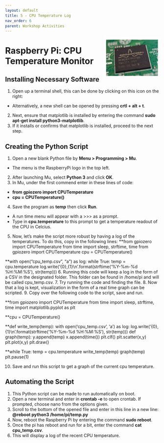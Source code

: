 ```yaml
---
layout: default
title: 5 - CPU Temperature Log
nav_order: 6
parent: Workshop Activities
---
```

<img src="images/CPU_temp_log_image1.PNG" style="float:right;width:180px;" alt="image description">

# Raspberry Pi: CPU Temperature Monitor 

## Installing Necessary Software
1. Open up a terminal shell, this can be done by clicking on this icon on the right: 
  - Alternatively, a new shell can be opened by pressing **crtl + alt + t**.   
2. Next, ensure that matplotlib is installed by entering the command **sudo apt-get install python3-matplotlib**. 
3. If it installs or confirms that matplotlib is installed, proceed to the next step. 

## Creating the Python Script
1. Open a new blank Python file by **Menu > Programming > Mu**. 
  - The menu is the RaspberryPi logo in the top left.  
2. After launching Mu, select **Python 3** and click **OK**.  
3. In Mu, under the first commend enter in these lines of code:
  - **from gpiozero import CPUTemperature**
  - **cpu = CPUTemperature()**
4. Save the program as **temp** then click **Run**.
  -  A run time menu will appear with a >>> as a prompt. 
  -  Type in **cpu.temperature** to this prompt to get a temperature readout of the CPU in Celcius. 
5. Now, let’s make the script more robust by having a log of the temperatures. To do this, copy in the following lines:
**from gpiozero import CPUTemperature
from time import sleep, strftime, time
from gpiozero import CPUTemperature
cpu = CPUTemperature()

**with open(“cpu_temp.csv”, “a”) as log:
	while True:
		temp = cpu.temperature
		log.write(‘{0},{1}\n’.format(strftime(‘%Y-%m-%d %H:%M:%S’), str(temp)))
6. Running this code will keep a log in the form of a CSV in the designated folder. This folder can be found in /home/pi and will be called cpu_temp.csv. 
7. Try running the code and finding the file.
8. Now that a log is kept, visualization in the form of a real time graph can be scripted.
9. Copy over the following code to the script, save and run.

**from gpiozero import CPUTemperature
from time import sleep, strftime, time
import matplotlib.pyplot as plt

**cpu = CPUTemperature()

**def write_temp(temp):
with open(‘cpu_temp.csv’, ‘a’) as log:
		log.write(‘{0},{1}\n’.format(strftime(‘%Y-%m-%d %H:%M:%S’), str(temp)))
def graph(temp):
	y.append(temp)
	x.append(time())
	plt.clf()
	plt.scatter(x,y)
	plt.plot(x,y)
	plt.draw()

**while True:
	temp = cpu.temperature
	write_temp(temp)
	graph(temp)
	plt.pause(1)

10. Save and run this script to get a graph of the current cpu temperature.

## Automating the Script
1. This Python script can be made to run automatically on boot.
2. Open a new terminal and enter in **crontab -e** to open crontab. If prompted, choose nano from the options given. 
3. Scroll to the bottom of the opened file and enter in this line in a new line:
    **@reboot python3 /home/pi/temp.py**
4. Now, reboot the Raspberry Pi by entering the command **sudo reboot**.
5. Once the pi has reboot and run for a bit, enter the command **cat cpu_temp.csv**.
6. This will display a log of the recent CPU temperature.
